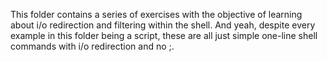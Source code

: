 This folder contains a series of exercises with the objective of learning about i/o redirection and filtering within the shell.
And yeah, despite every example in this folder being a script, these are all just simple one-line shell commands with i/o redirection and no ;.
